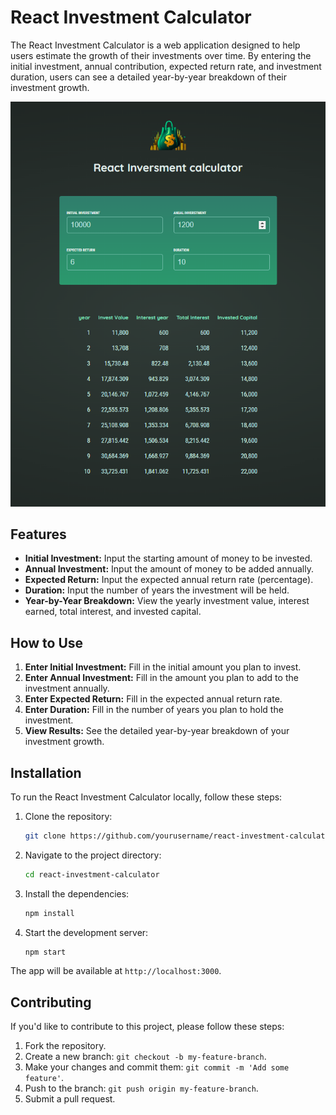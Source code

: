 # React Investment Calculator

The React Investment Calculator is a web application designed to help users estimate the growth of their investments over time. By entering the initial investment, annual contribution, expected return rate, and investment duration, users can see a detailed year-by-year breakdown of their investment growth.

![React Investment Calculator](./img/screenshot.png)  <!-- Replace with the correct path to your image -->

## Features

- **Initial Investment:** Input the starting amount of money to be invested.
- **Annual Investment:** Input the amount of money to be added annually.
- **Expected Return:** Input the expected annual return rate (percentage).
- **Duration:** Input the number of years the investment will be held.
- **Year-by-Year Breakdown:** View the yearly investment value, interest earned, total interest, and invested capital.

## How to Use

1. **Enter Initial Investment:** Fill in the initial amount you plan to invest.
2. **Enter Annual Investment:** Fill in the amount you plan to add to the investment annually.
3. **Enter Expected Return:** Fill in the expected annual return rate.
4. **Enter Duration:** Fill in the number of years you plan to hold the investment.
5. **View Results:** See the detailed year-by-year breakdown of your investment growth.

## Installation

To run the React Investment Calculator locally, follow these steps:

1. Clone the repository:

    ```bash
    git clone https://github.com/yourusername/react-investment-calculator.git
    ```

2. Navigate to the project directory:

    ```bash
    cd react-investment-calculator
    ```

3. Install the dependencies:

    ```bash
    npm install
    ```

4. Start the development server:

    ```bash
    npm start
    ```

The app will be available at `http://localhost:3000`.

## Contributing

If you'd like to contribute to this project, please follow these steps:

1. Fork the repository.
2. Create a new branch: `git checkout -b my-feature-branch`.
3. Make your changes and commit them: `git commit -m 'Add some feature'`.
4. Push to the branch: `git push origin my-feature-branch`.
5. Submit a pull request.



